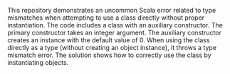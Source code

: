 This repository demonstrates an uncommon Scala error related to type mismatches when attempting to use a class directly without proper instantiation. The code includes a class with an auxiliary constructor.  The primary constructor takes an integer argument. The auxiliary constructor creates an instance with the default value of 0. When using the class directly as a type (without creating an object instance), it throws a type mismatch error. The solution shows how to correctly use the class by instantiating objects.